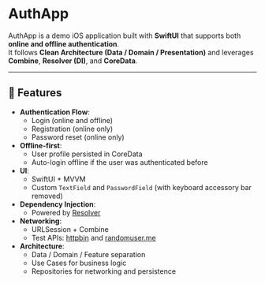 # AuthApp

AuthApp is a demo iOS application built with **SwiftUI** that supports both **online and offline authentication**.  
It follows **Clean Architecture (Data / Domain / Presentation)** and leverages **Combine**, **Resolver (DI)**, and **CoreData**.

---

## 🚀 Features

- **Authentication Flow**:
  - Login (online and offline)
  - Registration (online only)
  - Password reset (online only)
- **Offline-first**:
  - User profile persisted in CoreData
  - Auto-login offline if the user was authenticated before
- **UI**:
  - SwiftUI + MVVM
  - Custom `TextField` and `PasswordField` (with keyboard accessory bar removed)
- **Dependency Injection**:
  - Powered by [Resolver](https://github.com/hmlongco/Resolver)
- **Networking**:
  - URLSession + Combine
  - Test APIs: [httpbin](https://httpbin.org) and [randomuser.me](https://randomuser.me)
- **Architecture**:
  - Data / Domain / Feature separation
  - Use Cases for business logic
  - Repositories for networking and persistence

